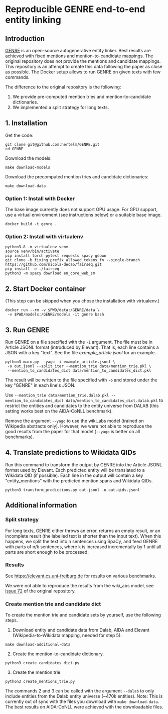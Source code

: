 # Reproducible GENRE end-to-end entity linking

## Introduction

[GENRE](https://github.com/facebookresearch/GENRE) is an open-source autogenerative entity linker.
Best results are achieved with fixed mentions and mention-to-candidate mappings.
The original repository does not provide the mentions and candidate mappings.
This repository is an attempt to create this data following the paper as close as possible.
The Docker setup allows to run GENRE on given texts with few commands.

The difference to the original repository is the following:
1. We provide pre-computed mention tries and mention-to-candidate dictionaries.
2. We implemented a split strategy for long texts.

## 1. Installation

Get the code:

```
git clone git@github.com:hertelm/GENRE.git
cd GENRE
```

Download the models:

```
make download-models
```

Download the precomputed mention tries and candidate dictionaries:

```
make download-data
```

### Option 1: Install with Docker

The base image currently does not support GPU usage.
For GPU support, use a virtual environment (see instructions below) or a suitable base image. 

```
docker build -t genre .
```

### Option 2: Install with virtualenv

```
python3.8 -m virtualenv venv
source venv/bin/activate
pip install torch pytest requests spacy gdown
git clone -b fixing_prefix_allowed_tokens_fn --single-branch https://github.com/nicola-decao/fairseq.git
pip install -e ./fairseq
python3 -m spacy download en_core_web_sm
```

## 2. Start Docker container

(This step can be skipped when you chose the installation with virtualenv.)

```
docker run --rm -v $PWD/data:/GENRE/data \
 -v $PWD/models:/GENRE/models -it genre bash
```

## 3. Run GENRE

Run GENRE on a file specified with the `-i` argument.
The file must be in Article JSONL format (introduced by Elevant).
That is, each line contains a JSON with a key "text".
See the file *example_article.jsonl* for an example.

```
python3 main.py --yago -i example_article.jsonl \
 -o out.jsonl --split_iter --mention_trie data/mention_trie.pkl \
 --mention_to_candidates_dict data/mention_to_candidates_dict.pkl
```

The result will be written to the file specified with `-o` and
stored under the key "GENRE" in each line's JSON.

Use `--mention_trie data/mention_trie.dalab.pkl --mention_to_candidates_dict data/mention_to_candidates_dict.dalab.pkl`
to restrict the entities and candidates to the entity universe from DALAB
(this setting works best on the AIDA-CoNLL benchmark).

Remove the argument `--yago` to use the wiki_abs model 
(trained on Wikipedia abstracts only).
However, we were not able to reproduce the good results from the paper for that model
(`--yago` is better on all benchmarks).

## 4. Translate predictions to Wikidata QIDs

Run this command to transform the output by GENRE into the Article JSONL format used by Elevant.
Each predicted entity will be translated to a Wikidata QID (if possible).
Each line in the output will contain a key "entity_mentions"
with the predicted mention spans and Wikidata QIDs.

```
python3 transform_predictions.py out.jsonl -o out.qids.jsonl
```

## Additional information

### Split strategy

For long texts, GENRE either throws an error, returns an empty result,
or an incomplete result (the labelled text is shorter than the input text).
When this happens, we split the text into n sentences using SpaCy,
and feed GENRE with parts of n/k sentences, where k is increased incrementally by 1 until
all parts are short enough to be processed.

### Results

See https://elevant.cs.uni-freiburg.de for results on various benchmarks.

We were not able to reproduce the results from the wiki_abs model,
see [issue 72](https://github.com/facebookresearch/GENRE/issues/72)
of the original repository.

### Create mention trie and candidate dict

To create the mention trie and candidate sets by yourself, use the following steps.

1. Download entity and candidate data from Dalab, AIDA
and Elevant (Wikipedia-to-Wikidata mapping, needed for step 5). 

```
make download-additional-data
```

2. Create the mention-to-candidate dictionary.

```
python3 create_candidates_dict.py
```

3. Create the mention trie.

```
python3 create_mentions_trie.py
```

The commands 2 and 3 can be called with the argument `--dalab`
to only include entities from the Dalab entity universe (~470k entities).
Note: This is currently out of sync with the files you download with `make download-data`.
The best results on AIDA-CoNLL were achieved with the downloadable files.
